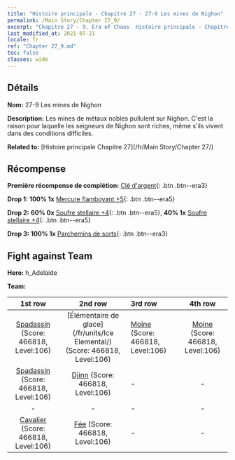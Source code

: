 ```yaml
---
title: "Histoire principale - Chapitre 27 - 27-9 Les mines de Nighon"
permalink: /Main Story/Chapter 27_9/
excerpt: "Chapitre 27 - 9. Era of Chaos  Histoire principale - Chapitre 27_9. 27-9 Les mines de Nighon"
last_modified_at: 2021-07-21
locale: fr
ref: "Chapter 27_9.md"
toc: false
classes: wide
---
```


## Détails

 **Nom:** 27-9 Les mines de Nighon

 **Description:** Les mines de métaux nobles pullulent sur Nighon. C'est la raison pour laquelle les seigneurs de Nighon sont riches, même s'ils vivent dans des conditions difficiles.

 **Related to:** [Histoire principale Chapitre 27](/fr/Main Story/Chapter 27/)

## Récompense

 **Première récompense de complétion:** [Clé d'argent](/ItemsFR/con_693/){: .btn .btn--era3}

 **Drop 1:** **100% 1x** [Mercure flamboyant +5](/ItemsFR/mat_98/){: .btn .btn--era5}

 **Drop 2:** **60% 0x** [Soufre stellaire +4](/ItemsFR/mat_92/){: .btn .btn--era5}, **40% 1x** [Soufre stellaire +4](/ItemsFR/mat_92/){: .btn .btn--era5}

 **Drop 3:** **100% 1x** [Parchemins de sorts](/ItemsFR/con_694/){: .btn .btn--era3}


## Fight against Team
 **Hero:** h_Adelaide

 **Team:**


  | 1st row | 2nd row | 3rd row | 4th row |
  |:----:|:----:|:----|:----:|
  | [Spadassin](/fr/units/Swordsman/) (Score: 466818, Level:106)  | [Élémentaire de glace](/fr/units/Ice Elemental/) (Score: 466818, Level:106)  | [Moine](/fr/units/Monk/) (Score: 466818, Level:106)  | [Moine](/fr/units/Monk/) (Score: 466818, Level:106)  |
  | [Spadassin](/fr/units/Swordsman/) (Score: 466818, Level:106)  | [Djinn](/fr/units/Genie/) (Score: 466818, Level:106)  | - | - |
  | - | - | - | - |
  | [Cavalier](/fr/units/Cavalier/) (Score: 466818, Level:106)  | [Fée](/fr/units/Sprite/) (Score: 466818, Level:106)  | - | - |


